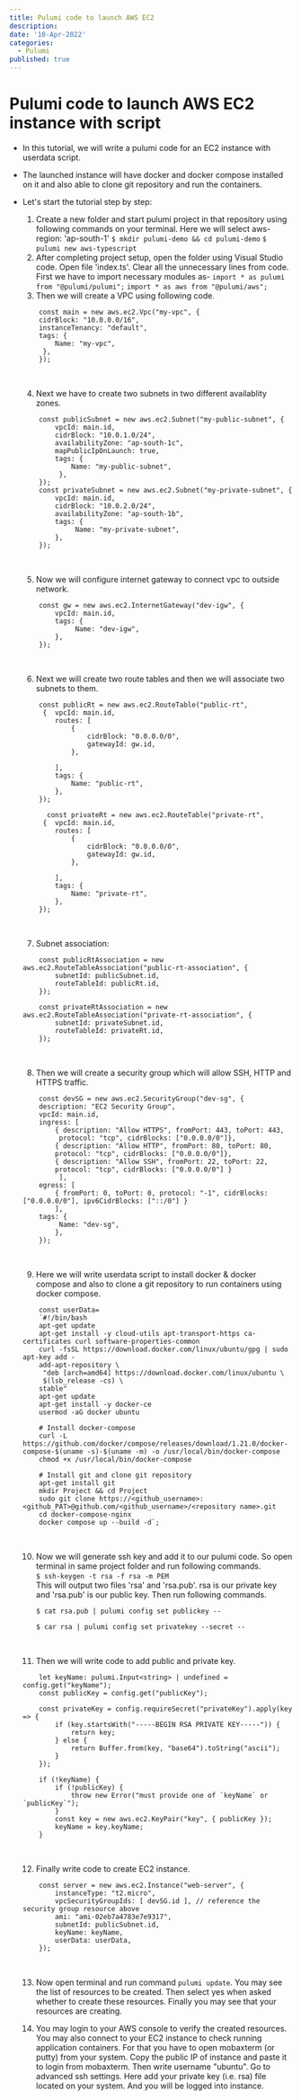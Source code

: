```yaml
---
title: Pulumi code to launch AWS EC2 
description:
date: '10-Apr-2022'
categories:
  - Pulumi
published: true
---
```



# Pulumi code to launch AWS EC2 instance with script 
* In this tutorial, we will write a pulumi code for an EC2 instance with userdata script. 
* The launched instance will have docker and docker compose installed on it and also able to clone git repository and run the containers. 
* Let's start the tutorial step by step:
    1. Create a new folder and start pulumi project in that repository using following commands on your terminal. Here we will select aws-region: 'ap-south-1'
    `$ mkdir pulumi-demo && cd pulumi-demo`
    `$ pulumi new aws-typescript` 
&nbsp;<br>
    2. After completing project setup, open the folder using Visual Studio code. Open file 'index.ts'. Clear all the unnecessary lines from code. First we have to import necessary modules as- 
    `import * as pulumi from "@pulumi/pulumi";`
    `import * as aws from "@pulumi/aws";` 
&nbsp;<br>
    3. Then we will create a VPC using following code.

    ```
        const main = new aws.ec2.Vpc("my-vpc", {
        cidrBlock: "10.0.0.0/16",
        instanceTenancy: "default",
        tags: {
            Name: "my-vpc",
         },
        });
    ```
    &nbsp;<br>
    
    4. Next we have to create two subnets in two different availablity zones. 
    ```
        const publicSubnet = new aws.ec2.Subnet("my-public-subnet", {
            vpcId: main.id,
            cidrBlock: "10.0.1.0/24",
            availabilityZone: "ap-south-1c",
            mapPublicIpOnLaunch: true,
            tags: {
                Name: "my-public-subnet",
             },
        }); 
        const privateSubnet = new aws.ec2.Subnet("my-private-subnet", {
            vpcId: main.id,
            cidrBlock: "10.0.2.0/24",
            availabilityZone: "ap-south-1b",
            tags: {
                 Name: "my-private-subnet",
            },
        }); 

    ```
    &nbsp;<br>
    
    5. Now we will configure internet gateway to connect vpc to outside network.
    ```
        const gw = new aws.ec2.InternetGateway("dev-igw", {
            vpcId: main.id,
            tags: {
                 Name: "dev-igw",
            },
        });
    ``` 
    &nbsp;<br>

    6. Next we will create two route tables and then we will associate two subnets to them.
    ```
        const publicRt = new aws.ec2.RouteTable("public-rt", 
         {  vpcId: main.id,
            routes: [
                {
                    cidrBlock: "0.0.0.0/0",
                    gatewayId: gw.id,
                },
        
            ],
            tags: {
                Name: "public-rt",
            },
        }); 

          const privateRt = new aws.ec2.RouteTable("private-rt", 
         {  vpcId: main.id,
            routes: [
                {
                    cidrBlock: "0.0.0.0/0",
                    gatewayId: gw.id,
                },
        
            ],
            tags: {
                Name: "private-rt",
            },
        });

    ```
    &nbsp;<br>

    7. Subnet association:
    ```
        const publicRtAssociation = new aws.ec2.RouteTableAssociation("public-rt-association", {
            subnetId: publicSubnet.id,
            routeTableId: publicRt.id,
        }); 

        const privateRtAssociation = new aws.ec2.RouteTableAssociation("private-rt-association", {
            subnetId: privateSubnet.id,
            routeTableId: privateRt.id,
        });

    ```
    &nbsp;<br>

    8. Then we will create a security group which will allow SSH, HTTP and HTTPS traffic.
    ```
        const devSG = new aws.ec2.SecurityGroup("dev-sg", {
        description: "EC2 Security Group",
        vpcId: main.id,
        ingress: [ 
            { description: "Allow HTTPS", fromPort: 443, toPort: 443,
             protocol: "tcp", cidrBlocks: ["0.0.0.0/0"]},
            { description: "Allow HTTP", fromPort: 80, toPort: 80, 
            protocol: "tcp", cidrBlocks: ["0.0.0.0/0"]},
            { description: "Allow SSH", fromPort: 22, toPort: 22, 
            protocol: "tcp", cidrBlocks: ["0.0.0.0/0"] } 
             ],
        egress: [
            { fromPort: 0, toPort: 0, protocol: "-1", cidrBlocks: ["0.0.0.0/0"], ipv6CidrBlocks: ["::/0"] }
            ],
        tags: {
             Name: "dev-sg",
            },
        }); 

    ```
    &nbsp;<br> 

    9. Here we will write userdata script to install docker & docker compose and also to clone a git repository to run containers using docker compose.
    ```
        const userData= 
        `#!/bin/bash
        apt-get update
        apt-get install -y cloud-utils apt-transport-https ca-certificates curl software-properties-common
        curl -fsSL https://download.docker.com/linux/ubuntu/gpg | sudo apt-key add -
        add-apt-repository \
         "deb [arch=amd64] https://download.docker.com/linux/ubuntu \
         $(lsb_release -cs) \
        stable"
        apt-get update
        apt-get install -y docker-ce
        usermod -aG docker ubuntu

        # Install docker-compose
        curl -L https://github.com/docker/compose/releases/download/1.21.0/docker-compose-$(uname -s)-$(uname -m) -o /usr/local/bin/docker-compose
        chmod +x /usr/local/bin/docker-compose 

        # Install git and clone git repository
        apt-get install git
        mkdir Project && cd Project
        sudo git clone https://<github_username>:<github_PAT>@github.com/<github_username>/<repository name>.git 
        cd docker-compose-nginx
        docker compose up --build -d`;
    ``` 
    &nbsp;<br> 

    10. Now we will generate ssh key and add it to our pulumi code. So open terminal in same project folder and run following commands.
    &nbsp;<br>
        `$ ssh-keygen -t rsa -f rsa -m PEM` 
    &nbsp;<br>
    This will output two files 'rsa' and 'rsa.pub'. rsa is our private key and 'rsa.pub' is our public key. Then run following commands.

        `$ cat rsa.pub | pulumi config set publickey --`

        `$ car rsa | pulumi config set privatekey --secret --`

     &nbsp;<br> 

    11. Then we will write code to add public and private key.
    ```
        let keyName: pulumi.Input<string> | undefined = config.get("keyName");
        const publicKey = config.get("publicKey");

        const privateKey = config.requireSecret("privateKey").apply(key => {
            if (key.startsWith("-----BEGIN RSA PRIVATE KEY-----")) {
                return key;
            } else {
                return Buffer.from(key, "base64").toString("ascii");
            }
        }); 

        if (!keyName) {
            if (!publicKey) {
                throw new Error("must provide one of `keyName` or `publicKey`");
            }
            const key = new aws.ec2.KeyPair("key", { publicKey });
            keyName = key.keyName;
        }

    ```
    &nbsp;<br> 

    12. Finally write code to create EC2 instance. 
    ```
        const server = new aws.ec2.Instance("web-server", {
            instanceType: "t2.micro",
            vpcSecurityGroupIds: [ devSG.id ], // reference the security group resource above
            ami: "ami-02eb7a4783e7e9317",
            subnetId: publicSubnet.id,
            keyName: keyName,
            userData: userData,
        }); 
    ```
    &nbsp;<br> 

    13. Now open terminal and run command `pulumi update`. You may see the list of resources to be created. Then select yes when asked whether to create these resources. Finally you may see that your resources are creating. 

    14. You may login to your AWS console to verify the created resources. You may also connect to your EC2 instance to check running application containers. For that you have to open mobaxterm (or putty) from your system. Copy the public IP of instance and paste it to login from mobaxterm. Then write username "ubuntu". Go to advanced ssh settings. Here add your private key (i.e. rsa) file located on your system. And you will be logged into instance.

    




    
 




    
 
